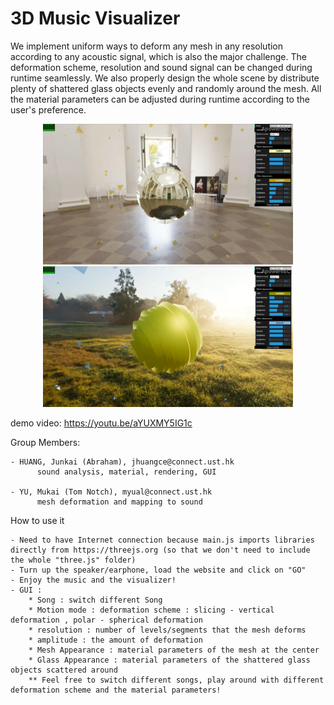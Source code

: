 # 3D Music Visualizer
We implement uniform ways to deform any mesh in any resolution according to any acoustic signal, which is also the major challenge. 
The deformation scheme, resolution and sound signal can be changed during runtime seamlessly. We also properly design the whole scene by 
distribute plenty of shattered glass objects evenly and randomly around the mesh. All the material parameters can be adjusted during runtime 
according to the user's preference.

<p align="center" width="75%">
  <img src="./images/demo_3.jpg" width=400>   <img src="./images/demo_2.jpg" width="400">
</p>

demo video: https://youtu.be/aYUXMY5IG1c

Group Members:

    - HUANG, Junkai (Abraham), jhuangce@connect.ust.hk
          sound analysis, material, rendering, GUI
    
    - YU, Mukai (Tom Notch), myual@connect.ust.hk
          mesh deformation and mapping to sound

How to use it
    
    - Need to have Internet connection because main.js imports libraries directly from https://threejs.org (so that we don't need to include the whole "three.js" folder)
    - Turn up the speaker/earphone, load the website and click on "GO"
    - Enjoy the music and the visualizer!
    - GUI :
        * Song : switch different Song
        * Motion mode : deformation scheme : slicing - vertical deformation , polar - spherical deformation
        * resolution : number of levels/segments that the mesh deforms
        * amplitude : the amount of deformation
        * Mesh Appearance : material parameters of the mesh at the center
        * Glass Appearance : material parameters of the shattered glass objects scattered around
        ** Feel free to switch different songs, play around with different deformation scheme and the material parameters!
